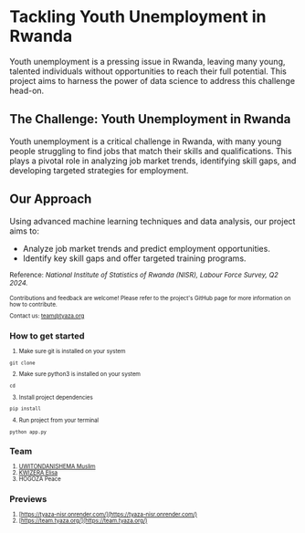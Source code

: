 # Tackling Youth Unemployment in Rwanda
Youth unemployment is a pressing issue in Rwanda, leaving many young, talented individuals without opportunities to reach their full potential. This project aims to harness the power of data science to address this challenge head-on.

## The Challenge: Youth Unemployment in Rwanda
Youth unemployment is a critical challenge in Rwanda, with many young people struggling to find jobs that match their skills and qualifications. This plays a pivotal role in analyzing job market trends, identifying skill gaps, and developing targeted strategies for employment.

## Our Approach
Using advanced machine learning techniques and data analysis, our project aims to:

- Analyze job market trends and predict employment opportunities.
- Identify key skill gaps and offer targeted training programs.

<small>Reference: <i>National Institute of Statistics of Rwanda (NISR), Labour Force Survey, Q2 2024.</i><small>


Contributions and feedback are welcome! Please refer to the project's GitHub page for more information on how to contribute.

Contact us: [team@tyaza.org](mailto:team@tyaza.org)

## How to get started
1. Make sure git is installed on your system
```
git clone
```
2. Make sure python3 is installed on your system
```
cd 
```
3. Install project dependencies
```
pip install 
```
4. Run project from your terminal
```
python app.py
```
## Team 
1. [UWITONDANISHEMA Muslim](https://github.com/musilimu)
2. [KWIZERA Elisa](https://github.com/musilimu)
3. HOGOZA Peace

## Previews

1. [https://tyaza-nisr.onrender.com/](https://tyaza-nisr.onrender.com/)
2. [https://team.tyaza.org/](https://team.tyaza.org/)
